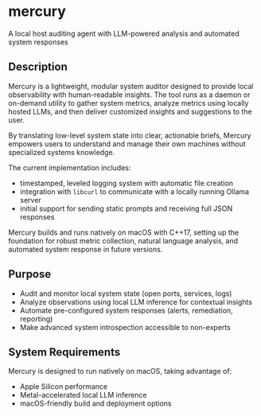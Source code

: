 # mercury
A local host auditing agent with LLM-powered analysis and automated system responses

## Description
Mercury is a lightweight, modular system auditor designed to provide local observability with human-readable insights.
The tool runs as a daemon or on-demand utility to gather system metrics, analyze metrics using locally hosted LLMs, and
then deliver customized insights and suggestions to the user.

By translating low-level system state into clear, actionable briefs, Mercury empowers users to understand and manage
their own machines without specialized systems knowledge.

The current implementation includes: 
- timestamped, leveled logging system with automatic file creation
- integration with `libcurl` to communicate with a locally running Ollama server
- initial support for sending static prompts and receiving full JSON responses

Mercury builds and runs natively on macOS with C++17, setting up the foundation for robust metric collection, 
natural language analysis, and automated system response in future versions.

## Purpose
- Audit and monitor local system state (open ports, services, logs)
- Analyze observations using local LLM inference for contextual insights
- Automate pre-configured system responses (alerts, remediation, reporting)
- Make advanced system introspection accessible to non-experts

## System Requirements
Mercury is designed to run natively on macOS, taking advantage of:
- Apple Silicon performance
- Metal-accelerated local LLM inference
- macOS-friendly build and deployment options
